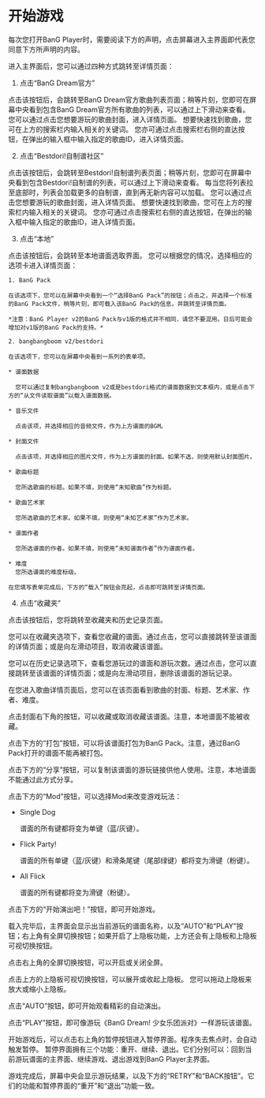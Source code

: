 # 开始游戏

每次您打开BanG Player时，需要阅读下方的声明，点击屏幕进入主界面即代表您同意下方所声明的内容。

进入主界面后，您可以通过四种方式跳转至详情页面：

  1. 点击“BanG Dream官方”
  
  点击该按钮后，会跳转至BanG Dream官方歌曲列表页面；稍等片刻，您即可在屏幕中央看到包含BanG Dream官方所有歌曲的列表，可以通过上下滑动来查看。
  您可以通过点击您想要游玩的歌曲封面，进入详情页面。
  想要快速找到歌曲，您可在上方的搜索栏内输入相关的关键词。
  您亦可通过点击搜索栏右侧的直达按钮，在弹出的输入框中输入指定的歌曲ID，进入详情页面。
  
  2. 点击“Bestdori!自制谱社区”
  
  点击该按钮后，会跳转至Bestdori!自制谱列表页面；稍等片刻，您即可在屏幕中央看到包含Bestdori!自制谱的列表，可以通过上下滑动来查看。
  每当您将列表拉至底部时，列表会加载更多的自制谱，直到再无新内容可以加载。
  您可以通过点击您想要游玩的歌曲封面，进入详情页面。
  想要快速找到歌曲，您可在上方的搜索栏内输入相关的关键词。
  您亦可通过点击搜索栏右侧的直达按钮，在弹出的输入框中输入指定的歌曲ID，进入详情页面。
  
  3. 点击“本地”
  
  点击该按钮后，会跳转至本地谱面选取界面。
  您可以根据您的情况，选择相应的选项卡进入详情页面：
  
    1. BanG Pack
    
    在该选项下，您可以在屏幕中央看到一个“选择BanG Pack”的按钮；点击之，并选择一个标准的BanG Pack文件，稍等片刻，即可载入该BanG Pack的信息，并跳转至详情页面。
    
    *注意：BanG Player v2的BanG Pack与v1版的格式并不相同，请您不要混用。日后可能会增加对v1版的BanG Pack的支持。*
    
    2. bangbangboom v2/bestdori
    
    在该选项下，您可以在屏幕中央看到一系列的表单项。
    
    * 谱面数据
      
      您可以通过复制bangbangboom v2或是bestdori格式的谱面数据到文本框内，或是点击下方的“从文件读取谱面”以载入谱面数据。
      
    * 音乐文件
      
      点击该项，并选择相应的音频文件，作为上方谱面的BGM。
      
    * 封面文件
      
      点击该项，并选择相应的图片文件，作为上方谱面的封面。如果不选，则使用默认封面图片。
      
    * 歌曲标题
      
      您所选歌曲的标题。如果不填，则使用“未知歌曲”作为标题。
      
    * 歌曲艺术家
      
      您所选歌曲的艺术家。如果不填，则使用“未知艺术家”作为艺术家。
      
    * 谱面作者
      
      您所选谱面的作者。如果不填，则使用“未知谱面作者”作为谱面作者。
      
    * 难度
      您所选谱面的难度标级。
      
    在您填写表单完成后，下方的“载入”按钮会亮起，点击即可跳转至详情页面。
    
  4. 点击“收藏夹”
  
  点击该按钮后，您将跳转至收藏夹和历史记录页面。
  
  您可以在收藏夹选项下，查看您收藏的谱面。通过点击，您可以直接跳转至该谱面的详情页面；或是向左滑动项目，取消收藏该谱面。
  
  您可以在历史记录选项下，查看您游玩过的谱面和游玩次数。通过点击，您可以直接跳转至该谱面的详情页面；或是向左滑动项目，删除该谱面的游玩记录。
  
在您进入歌曲详情页面后，您可以在该页面看到歌曲的封面、标题、艺术家、作者、难度。

点击封面右下角的按钮，可以收藏或取消收藏该谱面。注意，本地谱面不能被收藏。

点击下方的“打包”按钮，可以将该谱面打包为BanG Pack。注意，通过BanG Pack打开的谱面不能再被打包。

点击下方的“分享”按钮，可以复制该谱面的游玩链接供他人使用。注意，本地谱面不能通过此方式分享。

点击下方的“Mod”按钮，可以选择Mod来改变游戏玩法：

  * Single Dog
  
    谱面的所有键都将变为单键（蓝/灰键）。
    
  * Flick Party!
  
    谱面的所有单键（蓝/灰键）和滑条尾键（尾部绿键）都将变为滑键（粉键）。
    
  * All Flick
  
    谱面的所有键都将变为滑键（粉键）。
    
点击下方的“开始演出吧！”按钮，即可开始游戏。
  
载入完毕后，主界面会显示出当前游玩的谱面名称，以及“AUTO”和“PLAY”按钮；右上角有全屏切换按钮；如果开启了上隐板功能，上方还会有上隐板和上隐板可视切换按钮。
  
点击右上角的全屏切换按钮，可以开启或关闭全屏。
  
点击上方的上隐板可视切换按钮，可以展开或收起上隐板。
您可以拖动上隐板来放大或缩小上隐板。
  
点击“AUTO”按钮，即可开始观看精彩的自动演出。
  
点击“PLAY”按钮，即可像游玩《BanG Dream! 少女乐团派对》一样游玩该谱面。
  
开始游戏后，可以点击右上角的暂停按钮进入暂停界面。程序失去焦点时，会自动触发暂停。
暂停界面拥有三个功能：重开、继续、退出。它们分别可以：回到当前游玩谱面的主界面、继续游戏、退出游戏到BanG Player主界面。
  
游戏完成后，屏幕中央会显示游玩结果，以及下方的“RETRY”和“BACK按钮”。它们的功能和暂停界面的“重开”和“退出”功能一致。
